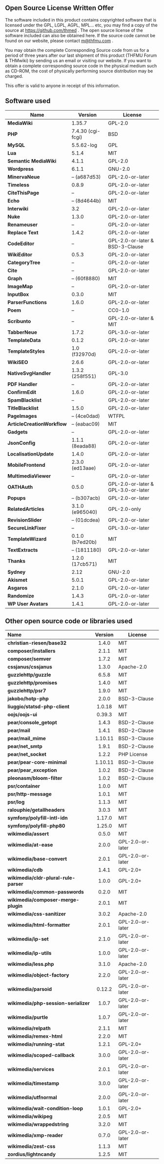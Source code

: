## Open Source License Written Offer

The software included in this product contains copyrighted software that is licensed under the GPL, LGPL, AGPL, MPL... etc, you may find a copy of the source at https://github.com/thmed . The open source license of the software included can also be obtained here. If the source code cannot be found on our website, please contact [m@thfmu.com](mailto:m@thfmu.com) .

You may obtain the complete Corresponding Source code from us for a period of three years after our last shipment of this product (THFMU Forum & THMwiki) by sending us an email or visiting our website. If you want to obtain a complete corresponding source code in the physical medium such as CD-ROM, the cost of physically performing source distribution may be charged.

This offer is valid to anyone in receipt of this information.

## Software used

| Name                        | Version            | License                             |
| --------------------------- | ------------------ | ----------------------------------- |
| **MediaWiki**               | 1.35.7             | GPL-2.0                             |
| **PHP**                     | 7.4.30  (cgi-fcgi) | BSD                                 |
| **MySQL**                   | 5.5.62-log         | GPL                                 |
| **Lua**                     | 5.1.4              | MIT                                 |
| **Semantic MediaWiki**      | 4.1.1              | GPL-2.0                             |
| **Wordpress**               | 6.1.1              | GNU-2.0                             |
| **MinervaNeue**             | – (a687d53)        | GPL-2.0-or-later                    |
| **Timeless**                | 0.8.9              | GPL-2.0-or-later                    |
| **CiteThisPage**            | –                  | GPL-2.0-or-later                    |
| **Echo**                    | – (8d4644b)        | MIT                                 |
| **Interwiki**               | 3.2                | GPL-2.0-or-later                    |
| **Nuke**                    | 1.3.0              | GPL-2.0-or-later                    |
| **Renameuser**              | –                  | GPL-2.0-or-later                    |
| **Replace Text**            | 1.4.2              | GPL-2.0-or-later                    |
| **CodeEditor**              | –                  | GPL-2.0-or-later & BSD-3-Clause     |
| **WikiEditor**              | 0.5.3              | GPL-2.0-or-later                    |
| **CategoryTree**            | –                  | GPL-2.0-or-later                    |
| **Cite**                    | –                  | GPL-2.0-or-later                    |
| **Graph**                   | – (60f8880)        | MIT                                 |
| **ImageMap**                | –                  | GPL-2.0-or-later                    |
| **InputBox**                | 0.3.0              | MIT                                 |
| **ParserFunctions**         | 1.6.0              | GPL-2.0-or-later                    |
| **Poem**                    | –                  | CC0-1.0                             |
| **Scribunto**               | –                  | GPL-2.0-or-later  & MIT             |
| **TabberNeue**              | 1.7.2              | GPL-3.0-or-later                    |
| **TemplateData**            | 0.1.2              | GPL-2.0-or-later                    |
| **TemplateStyles**          | 1.0 (f32970d)      | GPL-2.0-or-later                    |
| **WikiSEO**                 | 2.6.6              | GPL-2.0-or-later                    |
| **NativeSvgHandler**        | 1.3.2 (258f551)    | GPL-3.0                             |
| **PDF Handler**             | –                  | GPL-2.0-or-later                    |
| **ConfirmEdit**             | 1.6.0              | GPL-2.0-or-later                    |
| **SpamBlacklist**           | –                  | GPL-2.0-or-later                    |
| **TitleBlacklist**          | 1.5.0              | GPL-2.0-or-later                    |
| **PageImages**              | – (4ce0dad)        | WTFPL                               |
| **ArticleCreationWorkflow** | – (eabac09)        | MIT                                 |
| **Gadgets**                 | –                  | GPL-2.0-or-later                    |
| **JsonConfig**              | 1.1.1 (8eada88)    | GPL-2.0-or-later                    |
| **LocalisationUpdate**      | 1.4.0              | GPL-2.0-or-later                    |
| **MobileFrontend**          | 2.3.0 (ed13aae)    | GPL-2.0-or-later                    |
| **MultimediaViewer**        | –                  | GPL-2.0-or-later                    |
| **OATHAuth**                | 0.5.0              | GPL-2.0-or-later & GPL-3.0-or-later |
| **Popups**                  | – (b307acb)        | GPL-2.0-or-later                    |
| **RelatedArticles**         | 3.1.0 (e965040)    | GPL-2.0-only                        |
| **RevisionSlider**          | – (01dcdea)        | GPL-2.0-or-later                    |
| **SecureLinkFixer**         | –                  | GPL-3.0-or-later                    |
| **TemplateWizard**          | 0.1.0 (b7ed20b)    | MIT                                 |
| **TextExtracts**            | – (1811180)        | GPL-2.0-or-later                    |
| **Thanks**                  | 1.2.0 (17cb571)    | MIT                                 |
| **Sydney**                  | 2.12               | GNU-2.0                             |
| **Akismet**                 | 5.0.1              | GPL-2.0-or-later                    |
| **Asgaros**                 | 2.1.0              | GPL-2.0-or-later                    |
| **Randomize**               | 1.4.3              | GPL-2.0-or-later                    |
| **WP User Avatars**         | 1.4.1              | GPL-2.0-or-later                    |

## Other open source code or libraries used

| Name                                  | Version | License          |
| :------------------------------------ | :-----: | ---------------- |
| **christian-riesen/base32**           |  1.4.0  | MIT              |
| **composer/installers**               |  2.1.1  | MIT              |
| **composer/semver**                   |  1.7.2  | MIT              |
| **cssjanus/cssjanus**                 |  1.3.0  | Apache-2.0       |
| **guzzlehttp/guzzle**                 |  6.5.8  | MIT              |
| **guzzlehttp/promises**               |  1.4.0  | MIT              |
| **guzzlehttp/psr7**                   |  1.9.0  | MIT              |
| **jakobo/hotp-php**                   |  2.0.0  | BSD-3-Clause     |
| **liuggio/statsd-php-client**         | 1.0.18  | MIT              |
| **oojs/oojs-ui**                      | 0.39.3  | MIT              |
| **pear/console_getopt**               |  1.4.3  | BSD-2-Clause     |
| **pear/mail**                         |  1.4.1  | BSD-2-Clause     |
| **pear/mail_mime**                    | 1.10.11 | BSD-3-Clause     |
| **pear/net_smtp**                     |  1.9.1  | BSD-2-Clause     |
| **pear/net_socket**                   |  1.2.2  | PHP License      |
| **pear/pear-core-minimal**            | 1.10.11 | BSD-3-Clause     |
| **pear/pear_exception**               |  1.0.2  | BSD-2-Clause     |
| **pleonasm/bloom-filter**             |  1.0.2  | BSD-2-Clause     |
| **psr/container**                     |  1.0.0  | MIT              |
| **psr/http-message**                  |  1.0.1  | MIT              |
| **psr/log**                           |  1.1.3  | MIT              |
| **ralouphie/getallheaders**           |  3.0.3  | MIT              |
| **symfony/polyfill-intl-idn**         | 1.17.0  | MIT              |
| **symfony/polyfill-php80**            | 1.25.0  | MIT              |
| **wikimedia/assert**                  |  0.5.0  | MIT              |
| **wikimedia/at-ease**                 |  2.0.0  | GPL-2.0-or-later |
| **wikimedia/base-convert**            |  2.0.1  | GPL-2.0-or-later |
| **wikimedia/cdb**                     |  1.4.1  | GPL-2.0+         |
| **wikimedia/cldr-plural-rule-parser** |  1.0.0  | GPL-2.0+         |
| **wikimedia/common-passwords**        |  0.2.0  | MIT              |
| **wikimedia/composer-merge-plugin**   |  2.0.1  | MIT              |
| **wikimedia/css-sanitizer**           |  3.0.2  | Apache-2.0       |
| **wikimedia/html-formatter**          |  2.0.1  | GPL-2.0-or-later |
| **wikimedia/ip-set**                  |  2.1.0  | GPL-2.0-or-later |
| **wikimedia/ip-utils**                |  1.0.0  | GPL-2.0-or-later |
| **wikimedia/less.php**                |  3.1.0  | Apache-2.0       |
| **wikimedia/object-factory**          |  2.2.0  | GPL-2.0-or-later |
| **wikimedia/parsoid**                 | 0.12.2  | GPL-2.0-or-later |
| **wikimedia/php-session-serializer**  |  1.0.7  | GPL-2.0-or-later |
| **wikimedia/purtle**                  |  1.0.7  | GPL-2.0-or-later |
| **wikimedia/relpath**                 |  2.1.1  | MIT              |
| **wikimedia/remex-html**              |  2.2.0  | MIT              |
| **wikimedia/running-stat**            |  1.2.1  | GPL-2.0+         |
| **wikimedia/scoped-callback**         |  3.0.0  | GPL-2.0-or-later |
| **wikimedia/services**                |  2.0.1  | GPL-2.0-or-later |
| **wikimedia/timestamp**               |  3.0.0  | GPL-2.0-or-later |
| **wikimedia/utfnormal**               |  2.0.0  | GPL-2.0-or-later |
| **wikimedia/wait-condition-loop**     |  1.0.1  | GPL-2.0+         |
| **wikimedia/wikipeg**                 |  2.0.5  | MIT              |
| **wikimedia/wrappedstring**           |  3.2.0  | MIT              |
| **wikimedia/xmp-reader**              |  0.7.0  | GPL-2.0-or-later |
| **wikimedia/zest-css**                |  1.1.3  | MIT              |
| **zordius/lightncandy**               |  1.2.5  | MIT              |
